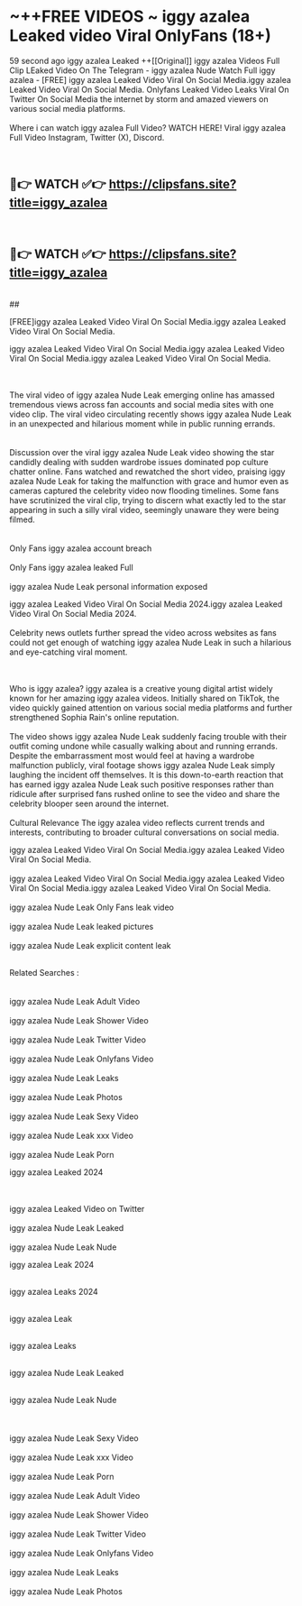 # ~++FREE VIDEOS ~ iggy azalea Leaked video Viral OnlyFans (18+)<br>


59 second ago iggy azalea Leaked ++[[Original]] iggy azalea Videos Full Clip LEaked Video On The Telegram  - iggy azalea Nude  Watch Full iggy azalea - [FREE] iggy azalea Leaked Video Viral On Social Media.iggy azalea Leaked Video Viral On Social Media.   Onlyfans Leaked Video Leaks Viral On Twitter On Social Media the internet by storm and amazed viewers on various social media platforms. <br><br>
Where i can watch iggy azalea Full Video? WATCH HERE! Viral iggy azalea Full Video Instagram, Twitter (X), Discord. <br>


 <br>

##  🔴👉 WATCH ✅👉  <a href="https://clipsfans.site?title=iggy_azalea&ref=git">https://clipsfans.site?title=iggy_azalea</a> <br>
  <br>

##  🔴👉 WATCH ✅👉  <a href="https://clipsfans.site?title=iggy_azalea&ref=git">https://clipsfans.site?title=iggy_azalea</a> <br>
  <br>
  ##



[FREE]iggy azalea Leaked Video Viral On Social Media.iggy azalea Leaked Video Viral On Social Media. <br>

iggy azalea Leaked Video Viral On Social Media.iggy azalea Leaked Video Viral On Social Media.iggy azalea Leaked Video Viral On Social Media. <br>


  <br>

  <br>
The viral video of iggy azalea Nude Leak emerging online has amassed tremendous views across fan accounts and social media sites with one video clip. The viral video circulating recently shows iggy azalea Nude Leak in an unexpected and hilarious moment while in public running errands.<br>
<br>


<br>
Discussion over the viral iggy azalea Nude Leak video showing the star candidly dealing with sudden wardrobe issues dominated pop culture chatter online. Fans watched and rewatched the short video, praising iggy azalea Nude Leak for taking the malfunction with grace and humor even as cameras captured the celebrity video now flooding timelines. Some fans have scrutinized the viral clip, trying to discern what exactly led to the star appearing in such a silly viral video, seemingly unaware they were being filmed.<br>
<br>
<br> 
Only Fans iggy azalea account breach<br>
<br>
Only Fans iggy azalea leaked Full <br>
<br>
iggy azalea Nude Leak personal information exposed<br>

iggy azalea Leaked Video Viral On Social Media 2024.iggy azalea Leaked Video Viral On Social Media 2024. <br>
<br>
Celebrity news outlets further spread the video across websites as fans could not get enough of watching iggy azalea Nude Leak in such a hilarious and eye-catching viral moment.<br>
<br>

<br>
Who is iggy azalea? iggy azalea is a creative young digital artist widely known for her amazing iggy azalea videos. Initially shared on TikTok, the video quickly gained attention on various social media platforms and further strengthened Sophia Rain's online reputation.<br>
<br>
The video shows iggy azalea Nude Leak suddenly facing trouble with their outfit coming undone while casually walking about and running errands. Despite the embarrassment most would feel at having a wardrobe malfunction publicly, viral footage shows iggy azalea Nude Leak simply laughing the incident off themselves. It is this down-to-earth reaction that has earned iggy azalea Nude Leak such positive responses rather than ridicule after surprised fans rushed online to see the video and share the celebrity blooper seen around the internet.<br>
<br>
Cultural Relevance The iggy azalea video reflects current trends and interests, contributing to broader cultural conversations on social media.<br>

iggy azalea Leaked Video Viral On Social Media.iggy azalea Leaked Video Viral On Social Media.<br>
<br>
iggy azalea Leaked Video Viral On Social Media.iggy azalea Leaked Video Viral On Social Media.iggy azalea Leaked Video Viral On Social Media.<br>
<br>
iggy azalea Nude Leak Only Fans leak video<br>
<br>
iggy azalea Nude Leak leaked pictures<br>
<br>
iggy azalea Nude Leak explicit content leak<br>


<br>
Related Searches :<br>
<br>

<br>
iggy azalea Nude Leak Adult Video<br>
<br>
iggy azalea Nude Leak Shower Video<br>
<br>
iggy azalea Nude Leak Twitter Video<br>
<br>
iggy azalea Nude Leak Onlyfans Video<br>
<br>
iggy azalea Nude Leak Leaks<br>
<br>
iggy azalea Nude Leak Photos<br>

<br>
iggy azalea Nude Leak Sexy Video<br>
<br>
iggy azalea Nude Leak xxx Video<br>
<br>
iggy azalea Nude Leak Porn<br>

iggy azalea  Leaked 2024 <br> <br>
<br>

iggy azalea Leaked Video on Twitter <br>
<br>
iggy azalea Nude Leak Leaked<br>
<br>
iggy azalea Nude Leak Nude<br>


iggy azalea  Leak 2024 <br> <br>



iggy azalea  Leaks 2024 <br> <br>



 
iggy azalea  Leak<br> <br>



iggy azalea  Leaks<br> <br>


iggy azalea Nude Leak Leaked<br> <br>

iggy azalea Nude Leak Nude<br> <br>
<br> <br>
iggy azalea Nude Leak Sexy Video
<br> <br>
iggy azalea Nude Leak xxx Video
<br> <br>
iggy azalea Nude Leak Porn
<br> <br>
iggy azalea Nude Leak Adult Video
<br> <br>
iggy azalea Nude Leak Shower Video
<br> <br>
iggy azalea Nude Leak Twitter Video
<br> <br>
iggy azalea Nude Leak Onlyfans Video
<br> <br>
iggy azalea Nude Leak Leaks
<br> <br>
iggy azalea Nude Leak Photos






</p>




 



</p>










